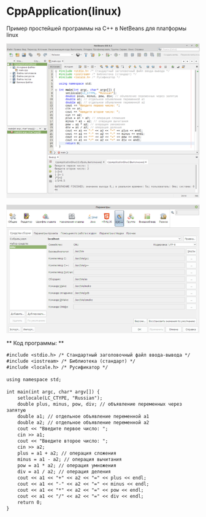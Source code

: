 # CppApplication(linux)
Пример простейшей программы на C++ в NetBeans для платформы linux

![screenshot](screenshot.png)

![screenshot](gcc.png)


** Код программы: **
```
#include <stdio.h> /* Стандартный заголовочный файл ввода-вывода */
#include <iostream> /* Библиотека (стандарт) */
#include <locale.h> /* Русификатор */

using namespace std;

int main(int argc, char* argv[]) {
    setlocale(LC_CTYPE, "Russian");
    double plus, minus, pow, div; // объявление переменных через запятую
    double a1; // отдельное объявление переменной a1
    double a2; // отдельное объявление переменной a2
    cout << "Введите первое число: ";
    cin >> a1;
    cout << "Введите второе число: ";
    cin >> a2;
    plus = a1 + a2; // операция сложения
    minus = a1 - a2; // операция вычитания
    pow = a1 * a2; // операция умножения
    div = a1 / a2; // операция деления
    cout << a1 << "+" << a2 << "=" << plus << endl;
    cout << a1 << "-" << a2 << "=" << minus << endl;
    cout << a1 << "*" << a2 << "=" << pow << endl;
    cout << a1 << "/" << a2 << "=" << div << endl;
    return 0;
}
```
